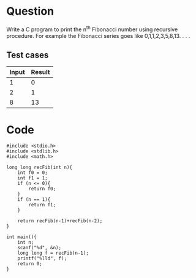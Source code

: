 # Question
Write a C program to print the n<sup>th</sup> Fibonacci number using recursive procedure. For example the Fibonacci series goes like 0,1,1,2,3,5,8,13. . . .

## Test cases

| Input|	Result|
|--|--|
|1|0|
|2|1|
|8|13|

# Code
    #include <stdio.h>
    #include <stdlib.h>
    #include <math.h>

    long long recFib(int n){
        int f0 = 0;
        int f1 = 1;
        if (n <= 0){
            return f0;   
        }
        if (n == 1){
            return f1;
        }

        return recFib(n-1)+recFib(n-2);
    }

    int main(){
        int n;
        scanf("%d", &n);
        long long f = recFib(n-1);
        printf("%lld", f);
        return 0;
    }